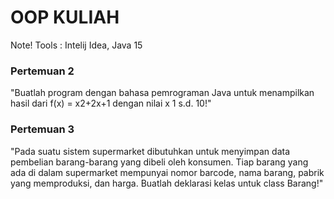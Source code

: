 # OOP KULIAH

Note!
Tools : Intelij Idea, Java 15

### Pertemuan 2
"Buatlah program dengan bahasa pemrograman Java untuk menampilkan hasil dari f(x) = x2+2x+1 dengan nilai x 1 s.d. 10!"


### Pertemuan 3
"Pada suatu sistem supermarket dibutuhkan untuk menyimpan data pembelian barang-barang yang dibeli oleh konsumen. Tiap barang yang ada di dalam supermarket mempunyai nomor barcode, nama barang, pabrik yang memproduksi, dan harga. Buatlah deklarasi kelas untuk class Barang!"
